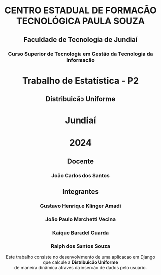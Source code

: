 <div align="center">

# CENTRO ESTADUAL DE FORMACÃO TECNOLÓGICA PAULA SOUZA
## Faculdade de Tecnologia de Jundiaí 
### Curso Superior de Tecnologia em Gestão da Tecnologia da Informacão

</div>

<div align="center">

# Trabalho de Estatística - P2
## Distribuicão Uniforme
# Jundiaí
# 2024

</div>

<div align="center">

## Docente
<h3>João Carlos dos Santos</h3>

## Integrantes
<h3>Gustavo Henrique Klinger Amadi</h3>
<h3>João Paulo Marchetti Vecina</h3>
<h3>Kaique Baradel Guarda</h3>
<h3>Ralph dos Santos Souza</h3>

</div>

<p align="center">
Este trabalho consiste no desenvolvimento de uma aplicacao em Django que calcule a <b>Distribuicão Uniforme</b><br>
de maneira dinâmica através da insercão de dados pelo usuário.
</p>